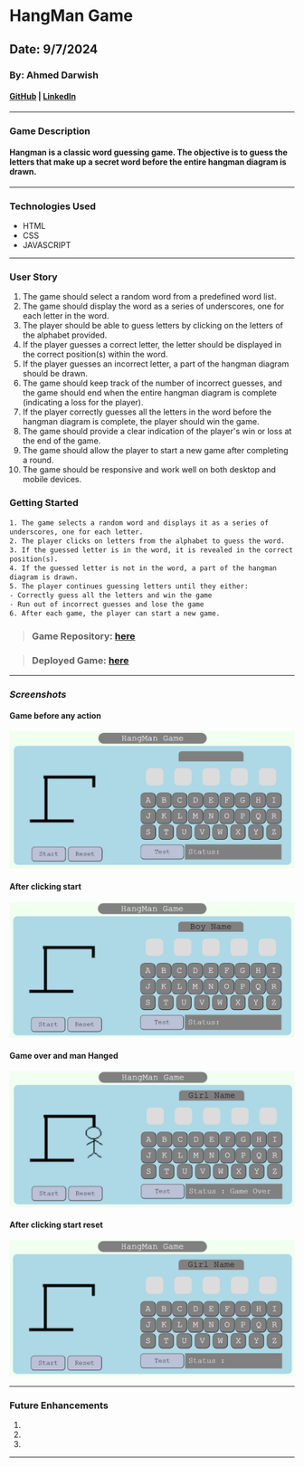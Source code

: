 # HangMan Game

## Date: 9/7/2024

### By: Ahmed Darwish

#### [GitHub](https://github.com/AhmedAslw) | [LinkedIn](https://www.linkedin.com/in/ahmed-darwish-056b3a235/)

---

### Game Description

#### Hangman is a classic word guessing game. The objective is to guess the letters that make up a secret word before the entire hangman diagram is drawn.

---

### Technologies Used

- HTML
- CSS
- JAVASCRIPT

---

### User Story

1. The game should select a random word from a predefined word list.
2. The game should display the word as a series of underscores, one for each letter in the word.
3. The player should be able to guess letters by clicking on the letters of the alphabet provided.
4. If the player guesses a correct letter, the letter should be displayed in the correct position(s) within the word.
5. If the player guesses an incorrect letter, a part of the hangman diagram should be drawn.
6. The game should keep track of the number of incorrect guesses, and the game should end when the entire hangman diagram is complete (indicating a loss for the player).
7. If the player correctly guesses all the letters in the word before the hangman diagram is complete, the player should win the game.
8. The game should provide a clear indication of the player's win or loss at the end of the game.
9. The game should allow the player to start a new game after completing a round.
10. The game should be responsive and work well on both desktop and mobile devices.

### Getting Started

```
1. The game selects a random word and displays it as a series of underscores, one for each letter.
2. The player clicks on letters from the alphabet to guess the word.
3. If the guessed letter is in the word, it is revealed in the correct position(s).
4. If the guessed letter is not in the word, a part of the hangman diagram is drawn.
5. The player continues guessing letters until they either:
- Correctly guess all the letters and win the game
- Run out of incorrect guesses and lose the game
6. After each game, the player can start a new game.
```

> ### Game Repository: [here](https://github.com/AhmedAshlw/HangMan-Game)

> ### Deployed Game: [here](https://AhmedAshlw.github.io/HangMan-Game/)

---

### **_Screenshots_**

#### Game before any action

![](./img/hangMan.png)

#### After clicking start

![](./img/hangMan-start.png)

#### Game over and man Hanged

![](./img/hangMan-gameover.png)

#### After clicking start reset

![](./img/hangMan-reset.png)

---

### Future Enhancements

1.
2.
3.

---
